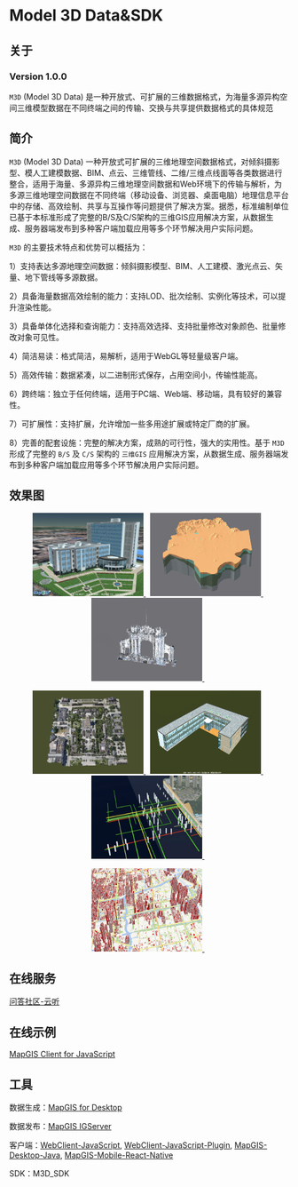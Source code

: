 # Model 3D Data&SDK

## 关于

### Version 1.0.0

`M3D` (Model 3D Data) 是一种开放式、可扩展的三维数据格式，为海量多源异构空间三维模型数据在不同终端之间的传输、交换与共享提供数据格式的具体规范

## 简介

`M3D` (Model 3D Data) 一种开放式可扩展的三维地理空间数据格式，对倾斜摄影型、模人工建模数据、BIM、点云、三维管线、二维/三维点线面等各类数据进行整合，适用于海量、多源异构三维地理空间数据和Web环境下的传输与解析，为多源三维地理空间数据在不同终端（移动设备、浏览器、桌面电脑）地理信息平台中的存储、高效绘制、共享与互操作等问题提供了解决方案。据悉，标准编制单位已基于本标准形成了完整的B/S及C/S架构的三维GIS应用解决方案，从数据生成、服务器端发布到多种客户端加载应用等多个环节解决用户实际问题。

`M3D` 的主要技术特点和优势可以概括为：

1）支持表达多源地理空间数据：倾斜摄影模型、BIM、人工建模、激光点云、矢量、地下管线等多源数据。

2）具备海量数据高效绘制的能力：支持LOD、批次绘制、实例化等技术，可以提升渲染性能。

3）具备单体化选择和查询能力：支持高效选择、支持批量修改对象颜色、批量修改对象可见性。

4）简洁易读：格式简洁，易解析，适用于WebGL等轻量级客户端。

5）高效传输：数据紧凑，以二进制形式保存，占用空间小，传输性能高。

6）跨终端：独立于任何终端，适用于PC端、Web端、移动端，具有较好的兼容性。

7）可扩展性：支持扩展，允许增加一些多用途扩展或特定厂商的扩展。

8）完善的配套设施：完整的解决方案，成熟的可行性，强大的实用性。基于 `M3D` 形成了完整的 `B/S` 及 `C/S` 架构的 `三维GIS` 应用解决方案，从数据生成、服务器端发布到多种客户端加载应用等多个环节解决用户实际问题。

## 效果图

<p align="center">
<a href="">
<img src="./images/Zondy_01.jpg" height="150" width="200">
</a>&nbsp;
<a href="">
<img src="./images/Zondy_02.jpg" height="150" width="200">
</a>&nbsp;
<a href="">
<img src="./images/Zondy_03.jpg" height="150" width="200">
</a>&nbsp;
</p>

<p align="center">
<a href="">
<img src="./images/Zondy_04.jpg" height="150" width="200">
</a>&nbsp;
<a href="">
<img src="./images/Zondy_05.jpg" height="150" width="200">
</a>&nbsp;
<a href="">
<img src="./images/Zondy_06.jpg" height="150" width="200">
</a>&nbsp;
</p>

<p align="center">
<a href="">
<img src="./images/Zondy_07.jpg" height="150" width="200">
</a>&nbsp;
</p>

## 在线服务

[问答社区-云听](http://www.smaryun.com/cloudlisten/index.php)

## 在线示例

[MapGIS Client for JavaScript](http://develop.smaryun.com:8899/#/gallery/cesium)

## 工具

数据生成：[MapGIS for Desktop](http://www.smaryun.com/dev/dev_environment.php#down_package)

数据发布：[MapGIS IGServer](http://www.smaryun.com/dev/dev_environment.php#down_package)

客户端：[WebClient-JavaScript](https://github.com/MapGIS/WebClient-JavaScript), [WebClient-JavaScript-Plugin](https://github.com/MapGIS/WebClient-JavaScript-Plugin), [MapGIS-Desktop-Java](https://github.com/MapGIS/MapGIS-Desktop-Java), [MapGIS-Mobile-React-Native](https://github.com/MapGIS/MapGIS-Mobile-React-Native)

SDK：M3D_SDK
